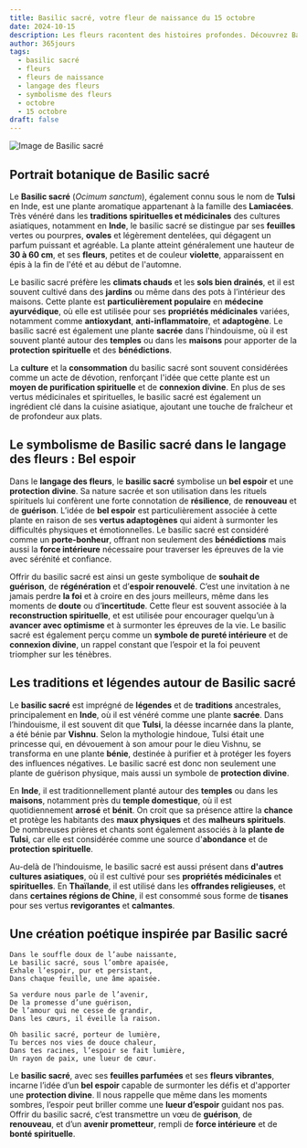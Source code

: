 ```yaml
---
title: Basilic sacré, votre fleur de naissance du 15 octobre
date: 2024-10-15
description: Les fleurs racontent des histoires profondes. Découvrez Basilic sacré, votre fleur de naissance du 15 octobre, ses symboles et récits fascinants. Plongez dans sa signification et son langage unique dans l'art floral.
author: 365jours
tags:
  - basilic sacré
  - fleurs
  - fleurs de naissance
  - langage des fleurs
  - symbolisme des fleurs
  - octobre
  - 15 octobre
draft: false
---
```


![Image de Basilic sacré](https://cdn.pixabay.com/photo/2017/09/19/16/34/plant-2765798_1280.jpg#center)


## Portrait botanique de Basilic sacré

Le **Basilic sacré** (_Ocimum sanctum_), également connu sous le nom de **Tulsi** en Inde, est une plante aromatique appartenant à la famille des **Lamiacées**. Très vénéré dans les **traditions spirituelles et médicinales** des cultures asiatiques, notamment en **Inde**, le basilic sacré se distingue par ses **feuilles** vertes ou pourpres, **ovales** et légèrement dentelées, qui dégagent un parfum puissant et agréable. La plante atteint généralement une hauteur de **30 à 60 cm**, et ses **fleurs**, petites et de couleur **violette**, apparaissent en épis à la fin de l'été et au début de l'automne.

Le basilic sacré préfère les **climats chauds** et les **sols bien drainés**, et il est souvent cultivé dans des **jardins** ou même dans des pots à l’intérieur des maisons. Cette plante est **particulièrement populaire** en **médecine ayurvédique**, où elle est utilisée pour ses **propriétés médicinales** variées, notamment comme **antioxydant**, **anti-inflammatoire**, et **adaptogène**. Le basilic sacré est également une plante **sacrée** dans l'hindouisme, où il est souvent planté autour des **temples** ou dans les **maisons** pour apporter de la **protection spirituelle** et des **bénédictions**.

La **culture** et la **consommation** du basilic sacré sont souvent considérées comme un acte de dévotion, renforçant l'idée que cette plante est un **moyen de purification spirituelle** et de **connexion divine**. En plus de ses vertus médicinales et spirituelles, le basilic sacré est également un ingrédient clé dans la cuisine asiatique, ajoutant une touche de fraîcheur et de profondeur aux plats.

## Le symbolisme de Basilic sacré dans le langage des fleurs : Bel espoir

Dans le **langage des fleurs**, le **basilic sacré** symbolise un **bel espoir** et une **protection divine**. Sa nature sacrée et son utilisation dans les rituels spirituels lui confèrent une forte connotation de **résilience**, de **renouveau** et de **guérison**. L’idée de **bel espoir** est particulièrement associée à cette plante en raison de ses **vertus adaptogènes** qui aident à surmonter les difficultés physiques et émotionnelles. Le basilic sacré est considéré comme un **porte-bonheur**, offrant non seulement des **bénédictions** mais aussi la **force intérieure** nécessaire pour traverser les épreuves de la vie avec sérénité et confiance.

Offrir du basilic sacré est ainsi un geste symbolique de **souhait de guérison**, de **régénération** et d’**espoir renouvelé**. C’est une invitation à ne jamais perdre **la foi** et à croire en des jours meilleurs, même dans les moments de **doute** ou d’**incertitude**. Cette fleur est souvent associée à la **reconstruction spirituelle**, et est utilisée pour encourager quelqu’un à **avancer avec optimisme** et à surmonter les épreuves de la vie. Le basilic sacré est également perçu comme un **symbole de pureté intérieure** et de **connexion divine**, un rappel constant que l’espoir et la foi peuvent triompher sur les ténèbres.

## Les traditions et légendes autour de Basilic sacré

Le **basilic sacré** est imprégné de **légendes** et de **traditions** ancestrales, principalement en **Inde**, où il est vénéré comme une plante **sacrée**. Dans l’hindouisme, il est souvent dit que **Tulsi**, la déesse incarnée dans la plante, a été bénie par **Vishnu**. Selon la mythologie hindoue, Tulsi était une princesse qui, en dévouement à son amour pour le dieu Vishnu, se transforma en une plante **bénie**, destinée à purifier et à protéger les foyers des influences négatives. Le basilic sacré est donc non seulement une plante de guérison physique, mais aussi un symbole de **protection divine**.

En **Inde**, il est traditionnellement planté autour des **temples** ou dans les **maisons**, notamment près du **temple domestique**, où il est quotidiennement **arrosé** et **bénit**. On croit que sa présence attire la **chance** et protège les habitants des **maux physiques** et des **malheurs spirituels**. De nombreuses prières et chants sont également associés à la **plante de Tulsi**, car elle est considérée comme une source d'**abondance** et de **protection spirituelle**.

Au-delà de l’hindouisme, le basilic sacré est aussi présent dans **d'autres cultures asiatiques**, où il est cultivé pour ses **propriétés médicinales** et **spirituelles**. En **Thaïlande**, il est utilisé dans les **offrandes religieuses**, et dans **certaines régions de Chine**, il est consommé sous forme de **tisanes** pour ses vertus **revigorantes** et **calmantes**.

## Une création poétique inspirée par Basilic sacré

```
Dans le souffle doux de l’aube naissante,
Le basilic sacré, sous l’ombre apaisée,
Exhale l’espoir, pur et persistant,
Dans chaque feuille, une âme apaisée.

Sa verdure nous parle de l’avenir,
De la promesse d’une guérison,
De l’amour qui ne cesse de grandir,
Dans les cœurs, il éveille la raison.

Oh basilic sacré, porteur de lumière,
Tu berces nos vies de douce chaleur,
Dans tes racines, l’espoir se fait lumière,
Un rayon de paix, une lueur de cœur.
```

Le **basilic sacré**, avec ses **feuilles parfumées** et ses **fleurs vibrantes**, incarne l’idée d’un **bel espoir** capable de surmonter les défis et d'apporter une **protection divine**. Il nous rappelle que même dans les moments sombres, l’espoir peut briller comme une **lueur d’espoir** guidant nos pas. Offrir du basilic sacré, c’est transmettre un vœu de **guérison**, de **renouveau**, et d’un **avenir prometteur**, rempli de **force intérieure** et de **bonté spirituelle**.

